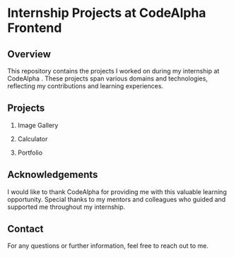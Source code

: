 # Internship Projects at CodeAlpha Frontend 

## Overview

This repository contains the projects I worked on during my internship at CodeAlpha . These projects span various domains and technologies, reflecting my contributions and learning experiences.

## Projects

 1. Image Gallery

2. Calculator

3. Portfolio


## Acknowledgements

I would like to thank CodeAlpha for providing me with this valuable learning opportunity. Special thanks to my mentors and colleagues who guided and supported me throughout my internship.

## Contact

For any questions or further information, feel free to reach out to me.

